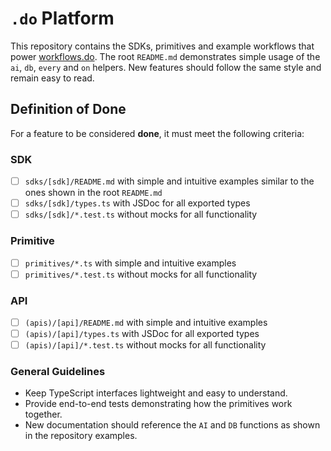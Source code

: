 # `.do` Platform

This repository contains the SDKs, primitives and example workflows that power [workflows.do](https://workflows.do). The root `README.md` demonstrates simple usage of the `ai`, `db`, `every` and `on` helpers. New features should follow the same style and remain easy to read.

## Definition of Done

For a feature to be considered **done**, it must meet the following criteria:

### SDK
- [ ] `sdks/[sdk]/README.md` with simple and intuitive examples similar to the ones shown in the root `README.md`
- [ ] `sdks/[sdk]/types.ts` with JSDoc for all exported types
- [ ] `sdks/[sdk]/*.test.ts` without mocks for all functionality

### Primitive
- [ ] `primitives/*.ts` with simple and intuitive examples
- [ ] `primitives/*.test.ts` without mocks for all functionality

### API
- [ ] `(apis)/[api]/README.md` with simple and intuitive examples
- [ ] `(apis)/[api]/types.ts` with JSDoc for all exported types
- [ ] `(apis)/[api]/*.test.ts` without mocks for all functionality

### General Guidelines
- Keep TypeScript interfaces lightweight and easy to understand.
- Provide end-to-end tests demonstrating how the primitives work together.
- New documentation should reference the `AI` and `DB` functions as shown in the repository examples.
